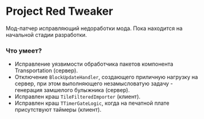 # Project Red Tweaker
Мод-патчер исправляющий недоработки мода. Пока находится на начальной стадии разработки.

### Что умеет?
* Исправление уязвимости обработчика пакетов компонента Transportation (сервер).
* Отключение `BlockUpdateHandler`, создающего приличную нагрузку на сервер, при этом выполняющего незамысловатую задачу - генерация замшелого булыжника (сервер).
* Исправлен краш `TileFilteredImporter` (клиент).
* Исправлен краш `TTimerGateLogic`, когда на печатной плате присутствуют таймеры (клиент).